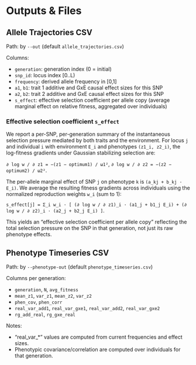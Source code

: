 # Outputs & Files

## Allele Trajectories CSV

Path: by `--out` (default `allele_trajectories.csv`)

Columns:
- `generation`: generation index (0 = initial)
- `snp_id`: locus index [0..L)
- `frequency`: derived allele frequency in [0,1]
- `a1`, `b1`: trait 1 additive and GxE causal effect sizes for this SNP
- `a2`, `b2`: trait 2 additive and GxE causal effect sizes for this SNP
- `s_effect`: effective selection coefficient per allele copy (average marginal effect on relative fitness, aggregated over individuals)

### Effective selection coefficient `s_effect`

We report a per-SNP, per-generation summary of the instantaneous selection pressure mediated by both traits and the environment. For locus `j` and individual `i` with environment `E_i` and phenotypes `(z1_i, z2_i)`, the log-fitness gradients under Gaussian stabilizing selection are:

`∂ log w / ∂ z1 = −(z1 − optimum1) / ω1²`, `∂ log w / ∂ z2 = −(z2 − optimum2) / ω2²`.

The per-allele marginal effect of SNP `j` on phenotype `k` is `(a_kj + b_kj · E_i)`. We average the resulting fitness gradients across individuals using the normalized reproduction weights `w_i` (sum to 1):

`s_effect[j] = Σ_i w_i · [ (∂ log w / ∂ z1)_i · (a1_j + b1_j E_i) + (∂ log w / ∂ z2)_i · (a2_j + b2_j E_i) ]`.

This yields an “effective selection coefficient per allele copy” reflecting the total selection pressure on the SNP in that generation, not just its raw phenotype effects.

## Phenotype Timeseries CSV

Path: by `--phenotype-out` (default `phenotype_timeseries.csv`)

Columns per generation:
- `generation`, `N`, `avg_fitness`
- `mean_z1`, `var_z1`, `mean_z2`, `var_z2`
- `phen_cov`, `phen_corr`
- `real_var_add1`, `real_var_gxe1`, `real_var_add2`, `real_var_gxe2`
- `rg_add_real`, `rg_gxe_real`

Notes:
- “real_var_*” values are computed from current frequencies and effect sizes.
- Phenotypic covariance/correlation are computed over individuals for that generation.
